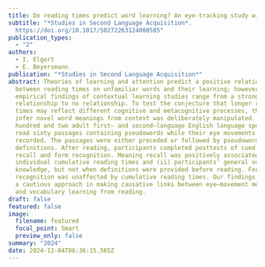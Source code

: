 ```yaml
---
title: Do reading times predict word learning? An eye-tracking study with novel words
subtitle: "*Studies in Second Language Acquisition*.
  https://doi.org/10.1017/S0272263124000585"
publication_types:
  - "2"
authors:
  - I. Elgort
  - E. Beyersmann
publication: "*Studies in Second Language Acquisition*"
abstract: Theories of learning and attention predict a positive relationship
  between reading times on unfamiliar words and their learning; however,
  empirical findings of contextual learning studies range from a strong positive
  relationship to no relationship. To test the conjecture that longer reading
  times may reflect different cognitive and metacognitive processes, the need to
  infer novel word meanings from context was deliberately manipulated. One
  hundred and two adult first– and second–language English language speakers
  read sixty passages containing pseudowords while their eye movements were
  recorded. The passages were either preceded or followed by pseudoword
  definitions. After reading, participants completed posttests of cued meaning
  recall and form recognition. Meaning recall was positively associated with (i)
  individual cumulative reading times and (ii) participants’ general vocabulary
  knowledge, but not when definitions were provided before reading. Form
  recognition was unaffected by cumulative reading times. Our findings call for
  a cautious approach in making causative links between eye–movement measures
  and vocabulary learning from reading.
draft: false
featured: false
image:
  filename: featured
  focal_point: Smart
  preview_only: false
summary: "2024"
date: 2024-11-04T06:36:15.565Z
---
```


